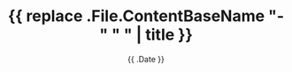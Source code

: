 ---
title: '{{ replace .File.ContentBaseName "-" " " | title }}'
date: '{{ .Date }}'
tags: ["",""]
draft: false
description: ""
---